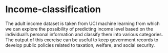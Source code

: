 # Income-classification
The adult income dataset is taken from UCI machine learning from which we can explore the possibility of predicting income level based on the individual’s personal information and classify them into various categories. The output of this exercise can be useful to keep government records to develop public policies related to taxation, welfare, and social security. 
